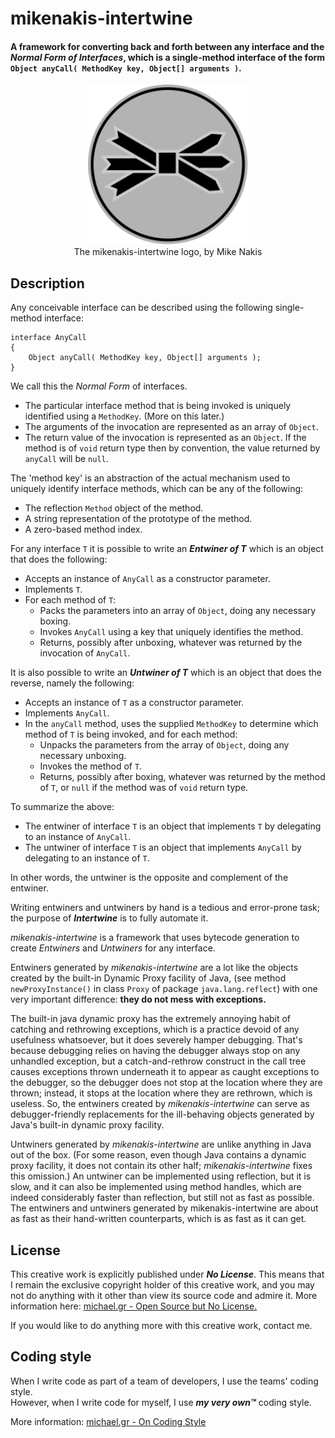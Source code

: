 # mikenakis-intertwine
#### A framework for converting back and forth between any interface and the _Normal Form of Interfaces_, which is a single-method interface of the form `Object anyCall( MethodKey key, Object[] arguments )`.

<p align="center">
<img title="mikenakis-intertwine logo" src="mikenakis-intertwine.svg" width="256"/><br/>
The mikenakis-intertwine logo, by Mike Nakis<br/>
</p>

## Description
                                                                                                                   
Any conceivable interface can be described using the following single-method interface:

    interface AnyCall
    {
        Object anyCall( MethodKey key, Object[] arguments );
    }

We call this the _Normal Form_ of interfaces.
- The particular interface method that is being invoked is uniquely identified using a `MethodKey`. (More on this later.)
- The arguments of the invocation are represented as an array of `Object`.
- The return value of the invocation is represented as an `Object`. If the method is of `void` return type then by convention, the value returned by `anyCall` will be `null`.   

The 'method key' is an abstraction of the actual mechanism used to uniquely identify interface methods, which can be any of the following: 
- The reflection `Method` object of the method.
- A string representation of the prototype of the method.
- A zero-based method index. 

For any interface `T` it is possible to write an **_Entwiner of T_** which is an object that does the following:
- Accepts an instance of `AnyCall` as a constructor parameter.
- Implements `T`.
- For each method of `T`:
  - Packs the parameters into an array of `Object`, doing any necessary boxing.
  - Invokes `AnyCall` using a key that uniquely identifies the method.
  - Returns, possibly after unboxing, whatever was returned by the invocation of `AnyCall`.

It is also possible to write an **_Untwiner of T_** which is an object that does the reverse, namely the following:
- Accepts an instance of `T` as a constructor parameter.
- Implements `AnyCall`.
- In the `anyCall` method, uses the supplied `MethodKey` to determine which method of `T` is being invoked, and for each method:
  - Unpacks the parameters from the array of `Object`, doing any necessary unboxing.
  - Invokes the method of `T`.
  - Returns, possibly after boxing, whatever was returned by the method of `T`, or `null` if the method was of `void` return type.

To summarize the above:
- The entwiner of interface `T` is an object that implements `T` by delegating to an instance of `AnyCall`.
- The untwiner of interface `T` is an object that implements `AnyCall` by delegating to an instance of `T`.

In other words, the untwiner is the opposite and complement of the entwiner.  

Writing entwiners and untwiners by hand is a tedious and error-prone task; the purpose of **_Intertwine_** is to fully automate it.

*mikenakis-intertwine* is a framework that uses bytecode generation to create _Entwiners_ and _Untwiners_ for any interface.

Entwiners generated by *mikenakis-intertwine* are a lot like the objects created by the built-in Dynamic Proxy facility of Java, (see method `newProxyInstance()` in class `Proxy` of package `java.lang.reflect`) with one very important difference: **they do not mess with exceptions.**

The built-in java dynamic proxy has the extremely annoying habit of catching and rethrowing exceptions, which is a practice devoid of any usefulness whatsoever, but it does severely hamper debugging. That's because debugging relies on having the debugger always stop on any unhandled exception, but a catch-and-rethrow construct in the call tree causes exceptions thrown underneath it to appear as caught exceptions to the debugger, so the debugger does not stop at the location where they are thrown; instead, it stops at the location where they are rethrown, which is useless. So, the entwiners created by *mikenakis-intertwine* can serve as debugger-friendly replacements for the ill-behaving objects generated by Java's built-in dynamic proxy facility.     

Untwiners generated by *mikenakis-intertwine* are unlike anything in Java out of the box. (For some reason, even though Java contains a dynamic proxy facility, it does not contain its other half; *mikenakis-intertwine* fixes this omission.)  An untwiner can be implemented using reflection, but it is slow, and it can also be implemented using method handles, which are indeed considerably faster than reflection, but still not as fast as possible. The entwiners and untwiners generated by mikenakis-intertwine are about as fast as their hand-written counterparts, which is as fast as it can get.    

## License

This creative work is explicitly published under ***No License***. This means that I remain the exclusive copyright holder of this creative work, and you may not do anything with it other than view its source code and admire it. More information here: [michael.gr - Open Source but No License.](https://blog.michael.gr/2018/04/open-source-but-no-license.html)

If you would like to do anything more with this creative work, contact me.

## Coding style

When I write code as part of a team of developers, I use the teams' coding style.  
However, when I write code for myself, I use _**my very own™**_ coding style.

More information: [michael.gr - On Coding Style](http://blog.michael.gr/2018/04/on-coding-style.html)
